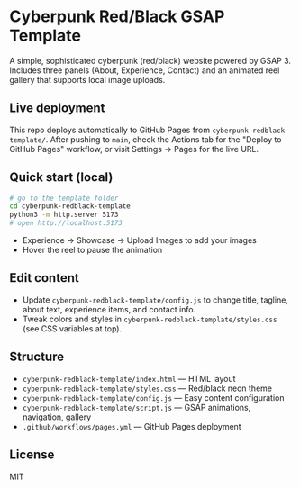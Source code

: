 # Cyberpunk Red/Black GSAP Template

A simple, sophisticated cyberpunk (red/black) website powered by GSAP 3.
Includes three panels (About, Experience, Contact) and an animated reel gallery
that supports local image uploads.

## Live deployment

This repo deploys automatically to GitHub Pages from `cyberpunk-redblack-template/`.
After pushing to `main`, check the Actions tab for the "Deploy to GitHub Pages"
workflow, or visit Settings → Pages for the live URL.

## Quick start (local)

```bash
# go to the template folder
cd cyberpunk-redblack-template
python3 -m http.server 5173
# open http://localhost:5173
```

- Experience → Showcase → Upload Images to add your images
- Hover the reel to pause the animation

## Edit content

- Update `cyberpunk-redblack-template/config.js` to change title, tagline, about text,
  experience items, and contact info.
- Tweak colors and styles in `cyberpunk-redblack-template/styles.css` (see CSS variables at top).

## Structure

- `cyberpunk-redblack-template/index.html` — HTML layout
- `cyberpunk-redblack-template/styles.css` — Red/black neon theme
- `cyberpunk-redblack-template/config.js` — Easy content configuration
- `cyberpunk-redblack-template/script.js` — GSAP animations, navigation, gallery
- `.github/workflows/pages.yml` — GitHub Pages deployment

## License

MIT
